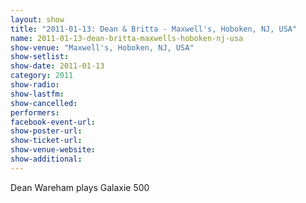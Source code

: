 ```yaml
---
layout: show
title: "2011-01-13: Dean & Britta - Maxwell's, Hoboken, NJ, USA"
name: 2011-01-13-dean-britta-maxwells-hoboken-nj-usa
show-venue: "Maxwell's, Hoboken, NJ, USA"
show-setlist: 
show-date: 2011-01-13
category: 2011
show-radio: 
show-lastfm: 
show-cancelled: 
performers: 
facebook-event-url: 
show-poster-url: 
show-ticket-url: 
show-venue-website: 
show-additional: 
---
```


Dean Wareham plays Galaxie 500